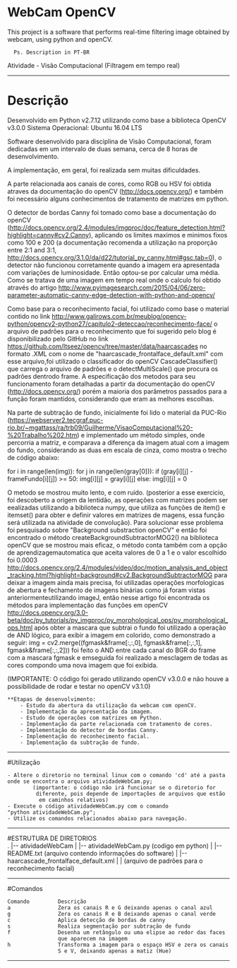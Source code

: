 # WebCam OpenCV

This project is a software that performs real-time filtering image obtained by webcam, using python and openCV.

      Ps. Description in PT-BR

Atividade - Visão Computacional (Filtragem em tempo real)

------------------------------------------------------------------------
# Descrição

Desenvolvido em Python v2.7.12 utilizando como base a biblioteca OpenCV v3.0.0 
Sistema Operacional: Ubuntu 16.04 LTS 

Software desenvolvido para disciplina de Visão Computacional, foram dedicadas em um intervalo de duas semana, cerca de 8 horas de desenvolvimento.

A implementação, em geral, foi realizada sem muitas dificuldades.

A parte relacionada aos canais de cores, como RGB ou HSV foi obtida atraves da documentação do openCV (http://docs.opencv.org/) e também foi necessário alguns conhecimentos de tratamento de matrizes em python. 

O detector de bordas Canny foi tomado como base a documentação do openCV (http://docs.opencv.org/2.4/modules/imgproc/doc/feature_detection.html?highlight=canny#cv2.Canny), aplicando os limites maximos e minimos fixos como 100 e 200 (a documentação recomenda a utilização na proporção entre 2:1 and 3:1,  http://docs.opencv.org/3.1.0/da/d22/tutorial_py_canny.html#gsc.tab=0), o detector não funcionou corretamente quando a imagem era apresentada com variações de luminosidade. Então optou-se por calcular uma média. Como se tratava de uma imagem em tempo real onde o calculo foi obtido através do artigo http://www.pyimagesearch.com/2015/04/06/zero-parameter-automatic-canny-edge-detection-with-python-and-opencv/

Como base para o reconhecimento facial, foi utilizado como base o material contido no link  http://www.galirows.com.br/meublog/opencv-python/opencv2-python27/capitulo2-deteccao/reconhecimento-face/ o arquivo de padrões para o reconhecimento que foi sugerido pelo blog é disponibilizado pelo GitHub no link https://github.com/Itseez/opencv/tree/master/data/haarcascades no formato .XML com o nome de "haarcascade_frontalface_default.xml" com esse arquivo,foi utilizado o classificador do openCV CascadeClassifier() que carrega o arquivo de padrões e o detectMultiScale() que procura os padrões dentrodo frame. A especificação dos metodos para seu funcionamento foram detalhadas a partir da documentação do openCV (http://docs.opencv.org/) porém a maioria dos parâmetros passados para a função foram mantidos, considerando que eram as melhores escolhas.

Na parte de subtração de fundo, inicialmente foi lido o material da PUC-Rio (https://webserver2.tecgraf.puc-rio.br/~mgattass/ra/trb09/Guilherme/VisaoComputacional%20-%20Trabalho%202.htm) e implementado um método simples, onde percorria a matriz, e comparava a diferença da imagem atual com a imagem do fundo, considerando as duas em escala de cinza, como mostra o trecho de código abaixo:

  for i in range(len(img)):
  	for j in range(len(gray[0])):
  		if (gray[i][j] - frameFundo[i][j]) >= 50:
  			img[i][j] = gray[i][j]
  		else:
  			img[i][j] = 0

O metodo se mostrou muito lento, e com ruido. (posterior a esse exercicio, foi descoberto a origem da lentidão, as operações com matrizes podem ser eealizadas utilizando a biblioteca numpy, que utiliza as funções de item() e itemset() para obter e definir valores em matrizes de magens, essa função será utilizada na atividade de convolução). Para solucionar esse problema foi pesquisado sobre "Background substraction openCV" e então foi encontrado o método createBackgroundSubtractorMOG2() na biblioteca openCV que se mostrou mais eficaz, o método conta também com a opção de aprendizagemautomatica que aceita valores de 0 a 1 e o valor escolhido foi 0.0003 http://docs.opencv.org/2.4/modules/video/doc/motion_analysis_and_object_tracking.html?highlight=background#cv2.BackgroundSubtractorMOG para deixar a imagem ainda mais precisa, foi utilizadas operações morfologicas de abertura e fechamento de imagens binárias como já foram vistas anteriormenteutilizando imageJ, então nesse artigo foi encontrada os métodos para implementação das funções em openCV  http://docs.opencv.org/3.0-beta/doc/py_tutorials/py_imgproc/py_morphological_ops/py_morphological_ops.html após obter a mascara que subtrai o fundo foi utilizado a operação de AND lógico, para exibir a imagem em colorido, como demonstrado a seguir:
img = cv2.merge((fgmask&frame[:,:,0], fgmask&frame[:,:,1], fgmask&frame[:,:,2]))
foi feito o AND entre cada canal do BGR do frame com a mascara fgmask e emseguida foi realizado a mesclagem de todas as cores compondo uma nova imagem que foi exibida.

(IMPORTANTE: O código foi gerado utilizando openCV v3.0.0 e não houve a possibilidade de rodar e testar no openCV v3.1.0)

	**Etapas de desenvolvimento:
		- Estudo da abertura da utilização da webcam com openCV.
		- Implementação da apresentação da imagem.
		- Estudo de operações com matrizes em Python.
		- Implementação da parte relacionada com tratamento de cores.
		- Implementação do detector de bordas Canny.
		- Implementação do reconhecimento facial.
		- Implementação da subtração de fundo.

------------------------------------------------------------------------
#Utilização

	- Altere o diretorio no terminal linux com o comando 'cd' até a pasta
	onde se encontra o arquivo atividadeWebCam.py;
			(importante: o código não irá funcionar se o diretorio for
			 diferente, pois depende de importações de arquivos que estão
			  em caminhos relativos)
 	- Execute o código atividadeWebCam.py com o comando 
 	"python atividadeWebCam.py";
	- Utilize os comandos relacionados abaixo para navegação.

------------------------------------------------------------------------		
#ESTRUTURA DE DIRETORIOS	
    .
    |-- atividadeWebCam
    |	|-- atividadeWebCam.py (codigo em python)
    |	|-- README.txt (arquivo contendo informações do software)
    |	|-- haarcascade_frontalface_default.xml 
    |	|	(arquivo de padrões para o reconhecimento facial)


------------------------------------------------------------------------
#Comandos

	Comando			Descrição
	a				Zera os canais R e G deixando apenas o canal azul 
	g				Zera os canais R e B deixando apenas o canal verde 
	c				Aplica detecção de bordas de canny
	s				Realiza segmentação por subtração de fundo 
	f				Desenha um retângulo ou uma elipse ao redor das faces
					que aparecem na imagem 
	h				Transforma a imagem para o espaço HSV e zera os canais
				 	S e V, deixando apenas a matiz (Hue)
-------------------------------------------------------------------------
